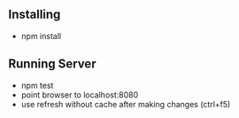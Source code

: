 ## Installing
* npm install
## Running Server
* npm test
* point browser to localhost:8080
* use refresh without cache after making changes (ctrl+f5)
